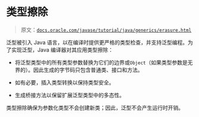 # 类型擦除

> 原文：[`docs.oracle.com/javase/tutorial/java/generics/erasure.html`](https://docs.oracle.com/javase/tutorial/java/generics/erasure.html)

泛型被引入 Java 语言，以在编译时提供更严格的类型检查，并支持泛型编程。为了实现泛型，Java 编译器对其应用类型擦除：

+   将泛型类型中的所有类型参数替换为它们的边界或`Object`（如果类型参数是无界的）。因此生成的字节码只包含普通类、接口和方法。

+   如有必要，插入类型转换以保持类型安全。

+   生成桥接方法以保留扩展泛型类型中的多态性。

类型擦除确保为参数化类型不会创建新类；因此，泛型不会产生运行时开销。

